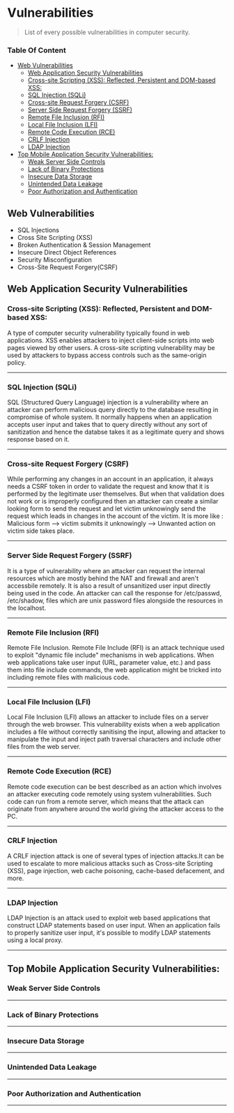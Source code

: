 # Vulnerabilities
> List of every possible vulnerabilities in computer security.



### Table Of Content
- [Web Vulnerabilities](#web-vulnerabilities)
  - [Web Application Security Vulnerabilities](#web-application-security-vulnerabilities)
  - [Cross-site Scripting (XSS): Reflected, Persistent and DOM-based XSS:](#cross-site-scripting-xss-reflected-persistent-and-dom-based-xss)
  - [SQL Injection (SQLi)](#sql-injection-sqli)
  - [Cross-site Request Forgery (CSRF)](#cross-site-request-forgery-csrf)
  - [Server Side Request Forgery (SSRF)](#server-side-request-forgery-ssrf)
  - [Remote File Inclusion (RFI)](#remote-file-inclusion-rfi)
  - [Local File Inclusion (LFI)](#local-file-inclusion-lfi)
  - [Remote Code Execution (RCE)](#remote-code-execution-rce)
  - [CRLF Injection](#crlf-injection)
  - [LDAP Injection](#ldap-injection)
- [Top Mobile Application Security Vulnerabilities:](#top-mobile-application-security-vulnerabilities)
  - [Weak Server Side Controls](#weak-server-side-controls)
  - [Lack of Binary Protections](#lack-of-binary-protections)
  - [Insecure Data Storage](#insecure-data-storage)
  - [Unintended Data Leakage](#unintended-data-leakage)
  - [Poor Authorization and Authentication](#poor-authorization-and-authentication)



## Web Vulnerabilities
- SQL Injections
- Cross Site Scripting (XSS)
- Broken Authentication & Session Management
- Insecure Direct Object References
- Security Misconfiguration
- Cross-Site Request Forgery(CSRF)



## Web Application Security Vulnerabilities


### Cross-site Scripting (XSS): Reflected, Persistent and DOM-based XSS:

A type of computer security vulnerability typically found in web applications. XSS enables attackers to inject client-side 
scripts into web pages viewed by other users. A cross-site scripting vulnerability may be used by attackers to bypass 
access controls such as the same-origin policy.

----

### SQL Injection (SQLi)

SQL (Structured Query Language) injection is a vulnerability where an attacker can perform malicious query directly to the database 
resulting in compromise of whole system. It normally happens when an application accepts user input and takes that to query directly 
without any sort of sanitization and hence the databse takes it as a legitimate query and shows response based on it. 

----

### Cross-site Request Forgery (CSRF)

While performing any changes in an account in an application, it always needs a CSRF token in order to validate the request and know that it is performed by the legitimate user themselves. But when that validation does not work or is improperly configured then 
an attacker can create a similar looking form to send the request and let victim unknowingly send the request which leads in changes 
in the account of the victim. It is more like : Malicious form --> victim submits it unknowingly --> Unwanted action on victim side takes place.

----

### Server Side Request Forgery (SSRF)

It is a type of vulnerability where an attacker can request the internal resources which are mostly behind the NAT and firewall and aren't accessbile remotely. It is also a result of unsanitized user input directly being used in the code. An attacker can call the response for /etc/passwd, /etc/shadow, files which are unix password files alongside the resources in the localhost.

----


### Remote File Inclusion (RFI)

  Remote File Inclusion. Remote File Include (RFI) is an attack technique used to exploit "dynamic file include" mechanisms in web applications.
 When web applications take user input (URL, parameter value, etc.) and pass them into file include commands, the web application might be tricked 
 into including remote files with malicious code.

----

### Local File Inclusion (LFI)

Local File Inclusion (LFI) allows an attacker to include files on a server through the web browser. This vulnerability exists when a web application includes a file without correctly sanitising the input, allowing and attacker to manipulate the input and inject path traversal characters and include other files from the web server.

----

### Remote Code Execution (RCE)

Remote code execution can be best described as an action which involves an attacker executing code remotely using system vulnerabilities. Such code can run
 from a remote server, which means that the attack can originate from anywhere around the world giving the attacker access to the PC.

----

### CRLF Injection
A CRLF injection attack is one of several types of injection attacks.It can be used to escalate to more malicious attacks such as Cross-site Scripting (XSS),
page injection, web cache poisoning, cache-based defacement, and more.

----

### LDAP Injection

LDAP Injection is an attack used to exploit web based applications that construct LDAP statements based on user input. When an application fails to properly sanitize user input, it's possible to modify LDAP statements using a local proxy. 

----

## Top Mobile Application Security Vulnerabilities:

### Weak Server Side Controls

----

### Lack of Binary Protections

----

### Insecure Data Storage

----

### Unintended Data Leakage

----

### Poor Authorization and Authentication

----
